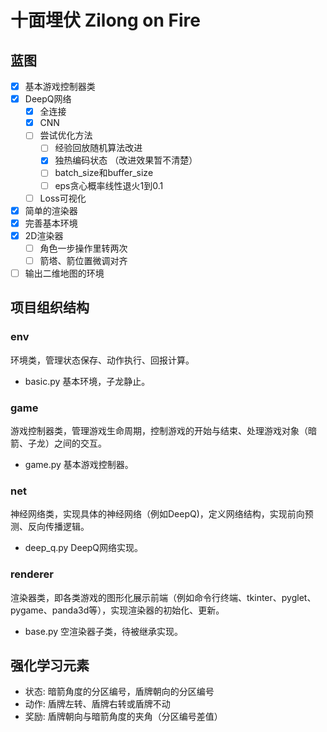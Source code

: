 # 十面埋伏 Zilong on Fire

## 蓝图

- [x] 基本游戏控制器类
- [x] DeepQ网络
  - [x] 全连接
  - [x] CNN
  - [ ] 尝试优化方法
    - [ ] 经验回放随机算法改进
    - [x] 独热编码状态 （改进效果暂不清楚）
    - [ ] batch_size和buffer_size
    - [ ] eps贪心概率线性退火1到0.1
  - [ ] Loss可视化
- [x] 简单的渲染器
- [x] 完善基本环境
- [x] 2D渲染器
    - [ ] 角色一步操作里转两次
    - [ ] 箭塔、箭位置微调对齐
- [ ] 输出二维地图的环境

## 项目组织结构

### env

环境类，管理状态保存、动作执行、回报计算。

- basic.py 基本环境，子龙静止。

### game

游戏控制器类，管理游戏生命周期，控制游戏的开始与结束、处理游戏对象（暗箭、子龙）之间的交互。

- game.py 基本游戏控制器。

### net

神经网络类，实现具体的神经网络（例如DeepQ)，定义网络结构，实现前向预测、反向传播逻辑。

- deep_q.py DeepQ网络实现。

### renderer

渲染器类，即各类游戏的图形化展示前端（例如命令行终端、tkinter、pyglet、pygame、panda3d等），实现渲染器的初始化、更新。

- base.py 空渲染器子类，待被继承实现。

## 强化学习元素

- 状态: 暗箭角度的分区编号，盾牌朝向的分区编号
- 动作: 盾牌左转、盾牌右转或盾牌不动
- 奖励: 盾牌朝向与暗箭角度的夹角（分区编号差值）

